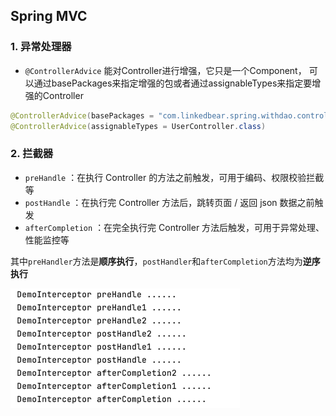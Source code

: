 ## Spring MVC

### 1. 异常处理器

- `@ControllerAdvice` 能对Controller进行增强，它只是一个Component，
可以通过basePackages来指定增强的包或者通过assignableTypes来指定要增强的Controller

```java
@ControllerAdvice(basePackages = "com.linkedbear.spring.withdao.controller")
@ControllerAdvice(assignableTypes = UserController.class)
```

### 2. 拦截器
- `preHandle` ：在执行 Controller 的方法之前触发，可用于编码、权限校验拦截等
- `postHandle` ：在执行完 Controller 方法后，跳转页面 / 返回 json 数据之前触发
- `afterCompletion` ：在完全执行完 Controller 方法后触发，可用于异常处理、性能监控等

其中`preHandler`方法是**顺序执行**，`postHandler`和`afterCompletion`方法均为**逆序执行**

![img.png](img.png)